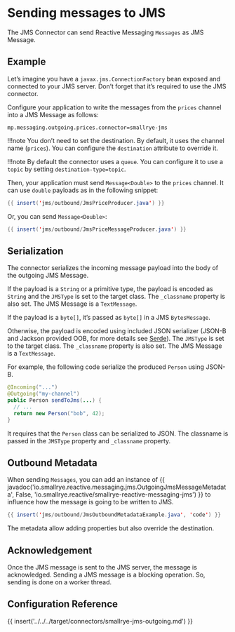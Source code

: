 # Sending messages to JMS

The JMS Connector can send Reactive Messaging `Messages` as JMS Message.

## Example

Let’s imagine you have a `javax.jms.ConnectionFactory` bean exposed and
connected to your JMS server. Don’t forget that it’s required to use the
JMS connector.

Configure your application to write the messages from the `prices`
channel into a JMS Message as follows:

```properties
mp.messaging.outgoing.prices.connector=smallrye-jms
```

!!!note
    You don’t need to set the destination. By default, it uses the channel
    name (`prices`). You can configure the `destination` attribute to
    override it.

!!!note
    By default the connector uses a `queue`. You can configure it to use a
    `topic` by setting `destination-type=topic`.

Then, your application must send `Message<Double>` to the `prices`
channel. It can use `double` payloads as in the following snippet:

``` java
{{ insert('jms/outbound/JmsPriceProducer.java') }}
```

Or, you can send `Message<Double>`:

``` java
{{ insert('jms/outbound/JmsPriceMessageProducer.java') }}
```

## Serialization

The connector serializes the incoming message payload into the body of
the outgoing JMS Message.

If the payload is a `String` or a primitive type, the payload is encoded
as `String` and the `JMSType` is set to the target class. The
`_classname` property is also set. The JMS Message is a `TextMessage`.

If the payload is a `byte[]`, it’s passed as `byte[]` in a JMS
`BytesMessage`.

Otherwise, the payload is encoded using included JSON serializer (JSON-B
and Jackson provided OOB, for more details see [Serde](serde)). The
`JMSType` is set to the target class. The `_classname` property is also
set. The JMS Message is a `TextMessage`.

For example, the following code serialize the produced `Person` using
JSON-B.

``` java
@Incoming("...")
@Outgoing("my-channel")
public Person sendToJms(...) {
  // ...
  return new Person("bob", 42);
}
```

It requires that the `Person` class can be serialized to JSON. The
classname is passed in the `JMSType` property and `_classname` property.

## Outbound Metadata

When sending `Messages`, you can add an instance of {{ javadoc('io.smallrye.reactive.messaging.jms.OutgoingJmsMessageMetadata', False, 'io.smallrye.reactive/smallrye-reactive-messaging-jms') }}
to influence how the message is going to be written to JMS.

``` java
{{ insert('jms/outbound/JmsOutboundMetadataExample.java', 'code') }}
```

The metadata allow adding properties but also override the destination.

## Acknowledgement

Once the JMS message is sent to the JMS server, the message is
acknowledged. Sending a JMS message is a blocking operation. So, sending
is done on a worker thread.

## Configuration Reference

{{ insert('../../../target/connectors/smallrye-jms-outgoing.md') }}

